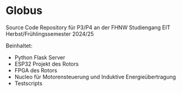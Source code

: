 # Globus

Source Code Repository für P3/P4 an der FHNW Studiengang EIT Herbst/Frühlingssemester 2024/25

Beinhaltet:

- Python Flask Server
- ESP32 Projekt des Rotors
- FPGA des Rotors
- Nucleo für Motorensteuerung und Induktive Energieübertragung
- Testscripts


